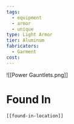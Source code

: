 ```yaml
---
tags:
  - equipment
  - armor
  - unique
type: Light Armor
tier: Aluminum
fabricators:
  - Garment
cost:
---
```

![[Power Gauntlets.png]]
# Found In
```meta-bind-embed
[[found-in-location]]
```